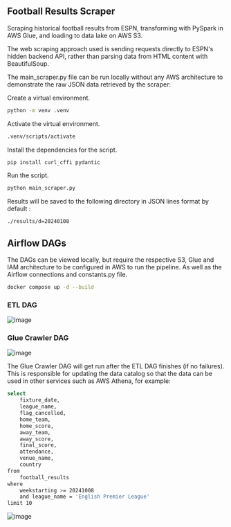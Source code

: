 ## Football Results Scraper

Scraping historical football results from ESPN, transforming with PySpark in AWS Glue, and loading to data lake on AWS S3. 

The web scraping approach used is sending requests directly to ESPN's hidden backend API, rather than parsing data from HTML content with BeautifulSoup.

The main_scraper.py file can be run locally without any AWS architecture to demonstrate the raw JSON data retrieved by the scraper:

Create a virtual environment.
```bash
python -m venv .venv
```
Activate the virtual environment.
```bash
.venv/scripts/activate
```
Install the dependencies for the script.
```bash
pip install curl_cffi pydantic
```
Run the script.
```bash
python main_scraper.py
```
Results will be saved to the following directory in JSON lines format by default :
```bash
./results/d=20240108
```

## Airflow DAGs

The DAGs can be viewed locally, but require the respective S3, Glue and IAM architecture to be configured in AWS to run the pipeline. As well as the Airflow connections and constants.py file.

```bash
docker compose up -d --build
```

### ETL DAG

![image](https://github.com/user-attachments/assets/0d8a2387-1e6a-432d-9d35-56fca691418c)

### Glue Crawler DAG

![image](https://github.com/user-attachments/assets/f052a8c7-1956-47f2-b680-afe192912db6)

The Glue Crawler DAG will get run after the ETL DAG finishes (if no failures). This is responsible for updating the data catalog so that the data can be used in other services such as AWS Athena, for example:

```bash
select
    fixture_date,
    league_name,
    flag_cancelled,
    home_team,
    home_score,
    away_team,
    away_score,
    final_score,
    attendance,
    venue_name,
    country
from 
    football_results 
where 
    weekstarting >= 20241008
    and league_name = 'English Premier League'
limit 10
```
![image](https://github.com/user-attachments/assets/cefdfc66-9be4-4acc-8f04-1a00bac9883b)


